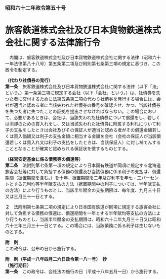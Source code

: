 ### 昭和六十二年政令第五十号  
# 旅客鉄道株式会社及び日本貨物鉄道株式会社に関する法律施行令  
　内閣は、旅客鉄道株式会社及び日本貨物鉄道株式会社に関する法律（昭和六十一年法律第八十八号）第五条第二項及び附則第七条第三項の規定に基づき、この政令を制定する。  
  
**（代わり社債券の発行）**  
**第一条**　旅客鉄道株式会社及び日本貨物鉄道株式会社に関する法律（以下「法」という。）第一条第三項に規定する会社（以下「会社」という。）は、社債券を失つた者に交付するために法第五条第二項の代わり社債券を発行する場合には、会社が適当と認める者に当該失われた社債券の番号を確認させ、かつ、当該社債券を失つた者に失つたことの証拠を提出させなければならない。この場合において、必要があるときは、会社は、当該失われた社債券について償還をし、若しくは消却のための買入れをし、又は当該失われた社債券に附属する利札について利子の支払をしたときは会社及びその保証人が適当と認める者がその償還金額若しくは買入価額又は利子の支払金額に相当する金額を会社（会社の保証人が当該償還若しくは買入れ又は利子の支払をしたときは、当該保証人）に対し補てんすることとなることが確実と認められる保証状を徴するものとする。  
  
**（経営安定基金に係る債務等の償還等）**  
**第二条**　法附則第七条第一項の規定により日本国有鉄道が同項に規定する北海道旅客会社等に対して負担する債務の償還及び当該債務に係る利子の支払は、償還期間（据置期間を含む。）を十年、据置期間を二年及び利率を年七・三パーセントとする元利均等半年賦支払の方法（据置期間中の利子については、半年賦支払の方法）により行うものとし、当該半年賦金の支払期限は、毎年度、九月三十日又は三月三十一日とする。  
  
**２**　法附則第七条第二項の規定により日本国有鉄道が同項に規定する旅客会社に対して負担する債務の償還は、償還期間を一年とする半年賦均等支払の方法により行うものとし、当該半年賦金の支払期限は、昭和六十二年九月三十日又は昭和六十三年三月三十一日とする。この場合には、当該債務に係る利子は生じないものとする。  
  
**附　則**  
この政令は、公布の日から施行する。  
  
**附　則（平成一八年四月二六日政令第一八一号）　抄**  
**（施行期日）**  
**第一条**　この政令は、会社法の施行の日（平成十八年五月一日）から施行する。  
  
